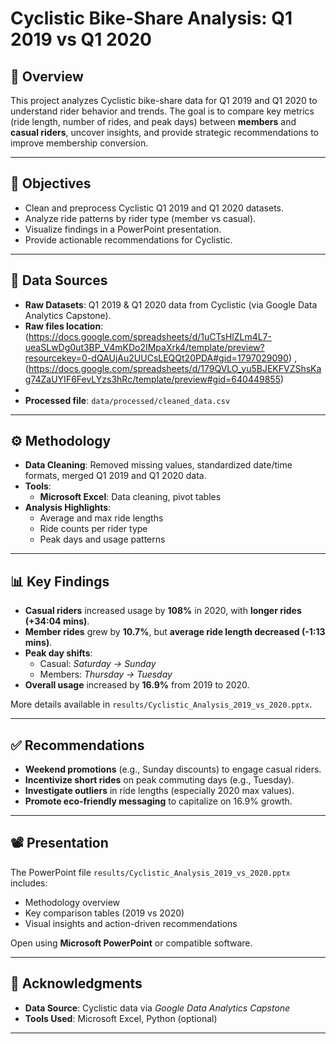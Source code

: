 # Cyclistic Bike-Share Analysis: Q1 2019 vs Q1 2020

## 📌 Overview
This project analyzes Cyclistic bike-share data for Q1 2019 and Q1 2020 to understand rider behavior and trends. The goal is to compare key metrics (ride length, number of rides, and peak days) between **members** and **casual riders**, uncover insights, and provide strategic recommendations to improve membership conversion.

---

## 🎯 Objectives

- Clean and preprocess Cyclistic Q1 2019 and Q1 2020 datasets.
- Analyze ride patterns by rider type (member vs casual).
- Visualize findings in a PowerPoint presentation.
- Provide actionable recommendations for Cyclistic.

---

## 📂 Data Sources

- **Raw Datasets**: Q1 2019 & Q1 2020 data from Cyclistic (via Google Data Analytics Capstone).
- **Raw files location**: (https://docs.google.com/spreadsheets/d/1uCTsHlZLm4L7-ueaSLwDg0ut3BP_V4mKDo2IMpaXrk4/template/preview?resourcekey=0-dQAUjAu2UUCsLEQQt20PDA#gid=1797029090) , (https://docs.google.com/spreadsheets/d/179QVLO_yu5BJEKFVZShsKag74ZaUYIF6FevLYzs3hRc/template/preview#gid=640449855)
- 
- **Processed file**: `data/processed/cleaned_data.csv`

---

## ⚙️ Methodology

- **Data Cleaning**: Removed missing values, standardized date/time formats, merged Q1 2019 and Q1 2020 data.
- **Tools**:
  - **Microsoft Excel**: Data cleaning, pivot tables
- **Analysis Highlights**:
  - Average and max ride lengths
  - Ride counts per rider type
  - Peak days and usage patterns

---

## 📊 Key Findings

- **Casual riders** increased usage by **108%** in 2020, with **longer rides (+34:04 mins)**.
- **Member rides** grew by **10.7%**, but **average ride length decreased (-1:13 mins)**.
- **Peak day shifts**:
  - Casual: *Saturday → Sunday*
  - Members: *Thursday → Tuesday*
- **Overall usage** increased by **16.9%** from 2019 to 2020.

More details available in `results/Cyclistic_Analysis_2019_vs_2020.pptx`.

---

## ✅ Recommendations

- **Weekend promotions** (e.g., Sunday discounts) to engage casual riders.
- **Incentivize short rides** on peak commuting days (e.g., Tuesday).
- **Investigate outliers** in ride lengths (especially 2020 max values).
- **Promote eco-friendly messaging** to capitalize on 16.9% growth.

---

## 📽️ Presentation

The PowerPoint file `results/Cyclistic_Analysis_2019_vs_2020.pptx` includes:

- Methodology overview
- Key comparison tables (2019 vs 2020)
- Visual insights and action-driven recommendations

Open using **Microsoft PowerPoint** or compatible software.

---

## 🙏 Acknowledgments

- **Data Source**: Cyclistic data via *Google Data Analytics Capstone*
- **Tools Used**: Microsoft Excel, Python (optional)

---

